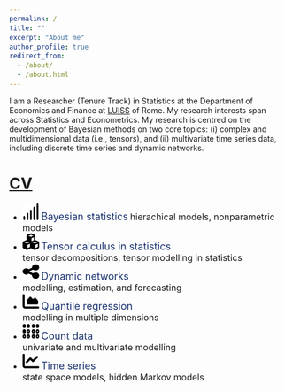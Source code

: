 ```yaml
---
permalink: /
title: ""
excerpt: "About me"
author_profile: true
redirect_from: 
  - /about/
  - /about.html
---
```


I am a Researcher (Tenure Track) in Statistics at the Department of Economics and Finance at [LUISS](https://economiaefinanza.luiss.it) of Rome. My research interests span across Statistics and Econometrics. My research is centred on the development of Bayesian methods on two core topics: (i) complex and multidimensional data (i.e., tensors), and (ii) multivariate time series data, including discrete time series and dynamic networks.


<!-- [CV page](https://matteoiacopini.github.io/cv) -->

[CV](files/CV_IacopiniMatteo.pdf)
======

* <img src="images/signal.svg" width="30" height="30">
  <font size="4" style="color:#18316F">Bayesian statistics</font>
  <font size="3">hierachical models, nonparametric models</font>

* <img src="images/cubes.svg" width="30" height="30">
  <font size="4" style="color:#18316F">Tensor calculus in statistics</font><br />
  <font size="3">tensor decompositions, tensor modelling in statistics</font>

* <img src="images/share-nodes.svg" width="30" height="30">
  <font size="4" style="color:#18316F">Dynamic networks</font><br />
  <font size="3">modelling, estimation, and forecasting</font>

* <img src="images/chart-area.svg" width="30" height="30">
  <font size="4" style="color:#18316F">Quantile regression</font><br/>
  <font size="3">modelling in multiple dimensions</font>

* <img src="images/braille.svg" width="30" height="30">
  <font size="4" style="color:#18316F">Count data</font><br/>
  <font size="3">univariate and multivariate modelling</font>
  
* <img src="images/chart-line.svg" width="30" height="30">
  <font size="4" style="color:#18316F">Time series</font><br/>
  <font size="3">state space models, hidden Markov models</font>


<!-- Create content & metadata
------
The structured data about a talk is used to generate the list of talks on the [Talks page](https://academicpages.github.io/talks), each [individual page](https://academicpages.github.io/talks/2012-03-01-talk-1) for specific talks, the talks section for the [CV page](https://academicpages.github.io/cv), and the [map of places you've given a talk](https://matteoiacopini.github.io/talkmap.html) (if you run this [python file](https://github.com/academicpages/academicpages.github.io/blob/master/talkmap.py) or [Jupyter notebook](https://github.com/academicpages/academicpages.github.io/blob/master/talkmap.ipynb), which creates the HTML for the map based on the contents of the _talks directory). -->